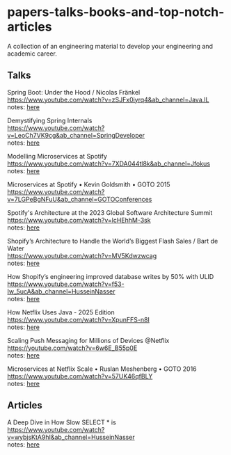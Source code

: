 # papers-talks-books-and-top-notch-articles

A collection of an engineering material to develop your engineering and academic career.

## Talks

Spring Boot: Under the Hood / Nicolas Fränkel <br>
https://www.youtube.com/watch?v=zSJFx0iyrq4&ab_channel=Java.IL <br>
notes: [here](/talks/spring_boot_under_the_hood.md)

Demystifying Spring Internals<br>
https://www.youtube.com/watch?v=LeoCh7VK9cg&ab_channel=SpringDeveloper <br>
notes: [here](/talks/demystifying_spring_internals.md)

Modelling Microservices at Spotify <br>
https://www.youtube.com/watch?v=7XDA044tl8k&ab_channel=Jfokus <br>
notes: [here](/talks/modelling_microservices_at_spotify.md)<br>

Microservices at Spotify • Kevin Goldsmith • GOTO 2015 <br>
https://www.youtube.com/watch?v=7LGPeBgNFuU&ab_channel=GOTOConferences <br>

Spotify's Architecture at the 2023 Global Software Architecture Summit <br>
https://www.youtube.com/watch?v=lcHEhhM-3sk <br>
notes: [here](/talks/spotify_architecture.md) <br>

Shopify’s Architecture to Handle the World’s Biggest Flash Sales / Bart de Water<br>
https://www.youtube.com/watch?v=MV5Kdwzwcag <br>
notes: [here](/talks/shopifys_architecture_to_handle_the_worlds_biggest_flash_sales.md) <br>

How Shopify’s engineering improved database writes by 50% with ULID <br>
https://www.youtube.com/watch?v=f53-Iw_5ucA&ab_channel=HusseinNasser <br>
notes: [here](/talks/how_shopifys_engineering_improved_database_writes_by_50p_with_ulid.md) <br>

How Netflix Uses Java - 2025 Edition<br>
https://www.youtube.com/watch?v=XpunFFS-n8I <br>
notes: [here](/talks/how_netflix_really_uses_java_2025.md) <br>

Scaling Push Messaging for Millions of Devices @Netflix<br>
https://youtube.com/watch?v=6w6E_B55p0E<br>
notes: [here](/talks/scaling_push_messaging_for_millions_of_devices_at_netflix.md) <br>

Microservices at Netflix Scale • Ruslan Meshenberg • GOTO 2016 <br>
https://www.youtube.com/watch?v=57UK46qfBLY <br>
notes: [here](/talks/microservices_at_netflix_scale.md) <br>

## Articles

A Deep Dive in How Slow SELECT \* is <br>
https://www.youtube.com/watch?v=wybjsKtA9hI&ab_channel=HusseinNasser <br>
notes: [here](/articles/a_deep_dive_in_how_slow_select_start_is.md)
